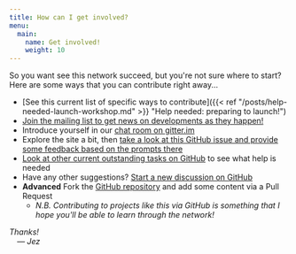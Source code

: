 ```yaml
---
title: How can I get involved?
menu:
  main:
    name: Get involved!
    weight: 10
---
```


So you want see this network succeed, but you're not sure where to start? Here are some ways that you can contribute right away...

- [See this current list of specific ways to contribute]({{< ref "/posts/help-needed-launch-workshop.md" >}} "Help needed: preparing to launch!")
- [Join the mailing list to get news on developments as they happen!](https://tinyletter.com/glam-datasci)
- Introduce yourself in our [chat room on gitter.im](https://gitter.im/glam-datasci/community)
- Explore the site a bit, then
  [take a look at this GitHub issue and provide some feedback based on the prompts there](https://github.com/glamdatasci/website/issues/2)
- [Look at other current outstanding tasks on GitHub](https://github.com/glamdatasci/website/projects/1) to see what help is needed
- Have any other suggestions?
  [Start a new discussion on GitHub](https://github.com/glamdatasci/website/issues/new/choose)
- **Advanced** Fork the [GitHub repository](https://github.com/glamdatasci/website/)
  and add some content via a Pull Request
    - *N.B. Contributing to projects like this via GitHub is something that I hope you'll be able to learn through the network!*

*Thanks!*  
 *— Jez*
